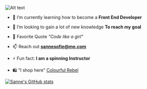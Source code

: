 ![ Alt text](https://media.giphy.com/media/h408T6Y5GfmXBKW62l/giphy.gif)  [](https://media.giphy.com/media/h408T6Y5GfmXBKW62l/giphy.gif)


-   🌱  I’m currently learning how to become a  **Front End Developer**
    
-   👀  I’m looking to gain a lot of new knowledge  **To reach my  goal**
    
-   💬  Favorite Quote *"Code like a girl"*
    
-   📫  Reach out  **[sannesofie@me.com](mailto:sannesofie@me.com)**
    
-   ⚡  Fun fact:  **I am a spinning Instructor** 
-  🛍️   "I shop here" [Colourful Rebel](https://www.colourfulrebel.com)

[![Sanne's GitHub stats](https://github-readme-stats.vercel.app/api?username=sannesofie)](https://github.com/sannesofie/github-readme-stats)

